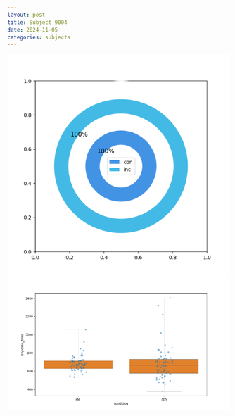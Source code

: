 ```yaml
---
layout: post
title: Subject 9004
date: 2024-11-05
categories: subjects
---
```


![](data/9004/run-8/9004_accuracy_by_condition.png)
![](data/9004/run-8/9004_rt.png)
